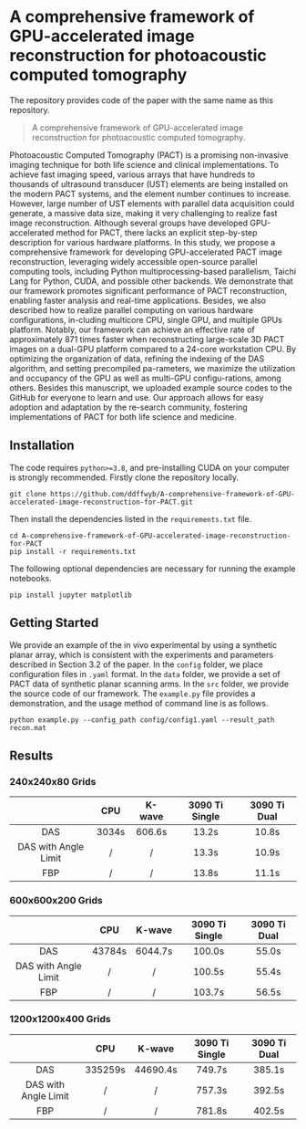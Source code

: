 # A comprehensive framework of GPU-accelerated image reconstruction for photoacoustic computed tomography

The repository provides code of the paper with the same name as this repository.

> A comprehensive framework of GPU-accelerated image reconstruction for photoacoustic computed tomography.

Photoacoustic Computed Tomography (PACT) is a promising non-invasive imaging technique for both life science and clinical implementations. To achieve fast imaging speed, various arrays that have hundreds to thousands of ultrasound transducer (UST) elements are being installed on the modern PACT systems, and the element number continues to increase. However, large number of UST elements with parallel data acquisition could generate, a massive data size, making it very challenging to realize fast image reconstruction. Although several groups have developed GPU-accelerated method for PACT, there lacks an explicit step-by-step description for various hardware platforms. In this study, we propose a comprehensive framework for developing GPU-accelerated PACT image reconstruction, leveraging widely accessible open-source parallel computing tools, including Python multiprocessing-based parallelism, Taichi Lang for Python, CUDA, and possible other backends. We demonstrate that our framework promotes significant performance of PACT reconstruction, enabling faster analysis and real-time applications. Besides, we also described how to realize parallel computing on various hardware configurations, in-cluding multicore CPU, single GPU, and multiple GPUs platform. Notably, our framework can achieve an effective rate of approximately 871 times faster when reconstructing large-scale 3D PACT images on a dual-GPU platform compared to a 24-core workstation CPU. By optimizing the organization of data, refining the indexing of the DAS algorithm, and setting precompiled pa-rameters, we maximize the utilization and occupancy of the GPU as well as multi-GPU configu-rations, among others. Besides this manuscript, we uploaded example source codes to the GitHub for everyone to learn and use. Our approach allows for easy adoption and adaptation by the re-search community, fostering implementations of PACT for both life science and medicine.

## Installation

The code requires `python>=3.8`, and pre-installing CUDA on your computer is strongly recommended. Firstly clone the repository locally.

```
git clone https://github.com/ddffwyb/A-comprehensive-framework-of-GPU-accelerated-image-reconstruction-for-PACT.git
```

Then install the dependencies listed in the `requirements.txt` file.

```
cd A-comprehensive-framework-of-GPU-accelerated-image-reconstruction-for-PACT
pip install -r requirements.txt
```

The following optional dependencies are necessary for running the example notebooks.

```
pip install jupyter matplotlib
```

## Getting Started

We provide an example of the in vivo experimental by using a synthetic planar array, which is consistent with the experiments and parameters described in Section 3.2 of the paper. In the `config` folder, we place configuration files in `.yaml` format. In the `data` folder, we provide a set of PACT data of synthetic planar scanning arms. In the `src` folder, we provide the source code of our framework. The `example.py` file provides a demonstration, and the usage method of command line is as follows.

```
python example.py --config_path config/config1.yaml --result_path recon.mat
```

## Results

### 240x240x80 Grids

|                |  CPU  | K-wave | 3090 Ti Single | 3090 Ti Dual |
| :------------: | :---: | :----: | :------------: | :----------: |
|      DAS       | 3034s | 606.6s |     13.2s      |    10.8s     |
| DAS with Angle Limit |   /   |   /    |     13.3s      |    10.9s     |
|      FBP       |   /   |   /    |     13.8s      |    11.1s     |

### 600x600x200 Grids

|                |  CPU   | K-wave  | 3090 Ti Single | 3090 Ti Dual |
| :------------: | :----: | :-----: | :------------: | :----------: |
|      DAS       | 43784s | 6044.7s |     100.0s     |    55.0s     |
| DAS with Angle Limit |   /    |    /    |     100.5s     |    55.4s     |
|      FBP       |   /    |    /    |     103.7s     |    56.5s     |

### 1200x1200x400 Grids

|                |   CPU   |  K-wave  | 3090 Ti Single | 3090 Ti Dual |
| :------------: | :-----: | :------: | :------------: | :----------: |
|      DAS       | 335259s | 44690.4s |     749.7s     |    385.1s    |
| DAS with Angle Limit |    /    |    /     |     757.3s     |    392.5s    |
|      FBP       |    /    |    /     |     781.8s     |    402.5s    |
